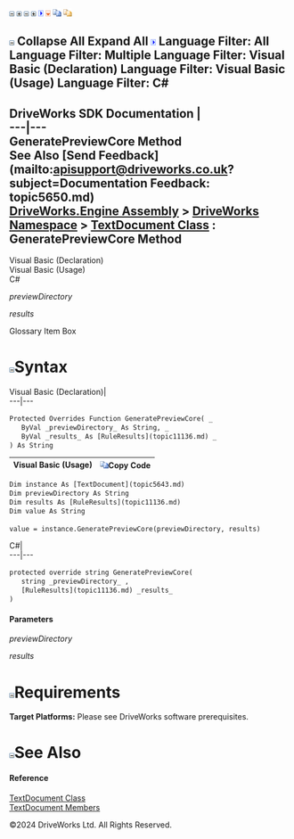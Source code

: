![](dotnetimages/collapse.gif) ![](dotnetimages/expand.gif) ![](dotnetimages/collapse.gif) ![](dotnetimages/expand.gif) ![](dotnetimages/drpdown.gif) ![](dotnetimages/drpdown_orange.gif) ![](dotnetimages/copycode.gif) ![](dotnetimages/copycodeHighlight.gif)

![](dotnetimages/collapse.gif) Collapse All Expand All ![](dotnetimages/drpdown.gif) Language Filter: All  Language Filter: Multiple  Language Filter: Visual Basic (Declaration) Language Filter: Visual Basic (Usage) Language Filter: C#  
---  
DriveWorks SDK Documentation  |   
---|---  
GeneratePreviewCore Method   
See Also [Send Feedback](mailto:apisupport@driveworks.co.uk?subject=Documentation Feedback: topic5650.md)  
[DriveWorks.Engine Assembly](topic2156.md) > [DriveWorks Namespace](topic2159.md) > [TextDocument Class](topic5643.md) : GeneratePreviewCore Method  
---  
  
Visual Basic (Declaration)    
Visual Basic (Usage)    
C# 

_previewDirectory_
    

_results_
    

Glossary Item Box

# ![](dotnetimages/collapse.gif)Syntax

Visual Basic (Declaration)|   
---|---  
      
    
    Protected Overrides Function GeneratePreviewCore( _
       ByVal _previewDirectory_ As String, _
       ByVal _results_ As [RuleResults](topic11136.md) _
    ) As String  
  
Visual Basic (Usage)| ![](dotnetimages/copycode.gif)Copy Code  
---|---  
      
    
    Dim instance As [TextDocument](topic5643.md)
    Dim previewDirectory As String
    Dim results As [RuleResults](topic11136.md)
    Dim value As String
     
    value = instance.GeneratePreviewCore(previewDirectory, results)  
  
C#|   
---|---  
      
    
    protected override string GeneratePreviewCore( 
       string _previewDirectory_ ,
       [RuleResults](topic11136.md) _results_
    )  
  
#### Parameters

 _previewDirectory_
    
_results_
    

# ![](dotnetimages/collapse.gif)Requirements

**Target Platforms:** Please see DriveWorks software prerequisites.

# ![](dotnetimages/collapse.gif)See Also

#### Reference

[TextDocument Class](topic5643.md)   
[TextDocument Members](topic5644.md)

©2024 DriveWorks Ltd. All Rights Reserved.
